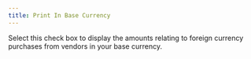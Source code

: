 ```yaml
---
title: Print In Base Currency
---
```



Select this check box to display the amounts relating to foreign currency  purchases from vendors in your base currency.
